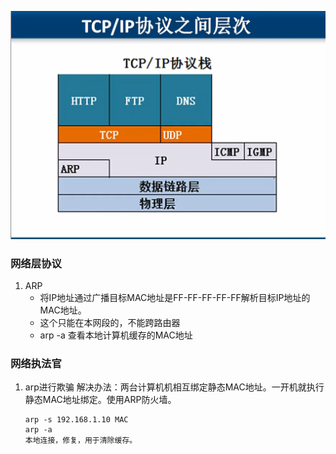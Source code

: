 ![网络层协议](../img/006.网络层协议.png)

### 网络层协议
1. ARP
   * 将IP地址通过广播目标MAC地址是FF-FF-FF-FF-FF解析目标IP地址的MAC地址。
   * 这个只能在本网段的，不能跨路由器
   * arp -a 查看本地计算机缓存的MAC地址

### 网络执法官
1. arp进行欺骗
   解决办法：两台计算机机相互绑定静态MAC地址。一开机就执行静态MAC地址绑定。使用ARP防火墙。
   ```
   arp -s 192.168.1.10 MAC
   arp -a
   本地连接，修复，用于清除缓存。
   ```